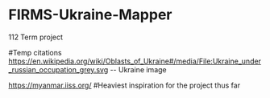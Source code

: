 # FIRMS-Ukraine-Mapper
112 Term project


#Temp citations
https://en.wikipedia.org/wiki/Oblasts_of_Ukraine#/media/File:Ukraine_under_russian_occupation_grey.svg -- Ukraine image

https://myanmar.iiss.org/ #Heaviest inspiration for the project thus far